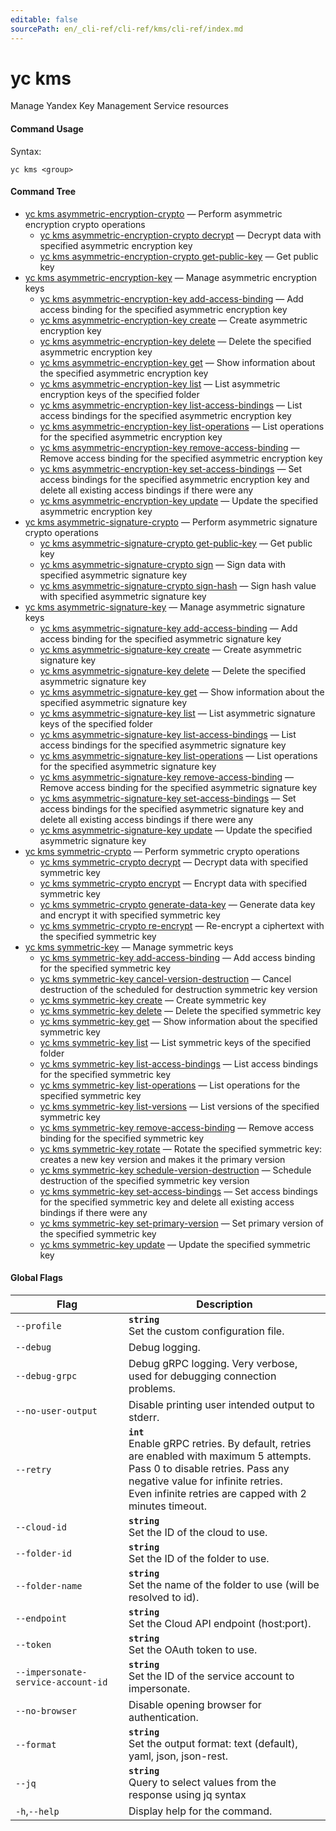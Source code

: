 ```yaml
---
editable: false
sourcePath: en/_cli-ref/cli-ref/kms/cli-ref/index.md
---
```


# yc kms

Manage Yandex Key Management Service resources

#### Command Usage

Syntax: 

`yc kms <group>`

#### Command Tree

- [yc kms asymmetric-encryption-crypto](asymmetric-encryption-crypto/index.md) — Perform asymmetric encryption crypto operations
	- [yc kms asymmetric-encryption-crypto decrypt](asymmetric-encryption-crypto/decrypt.md) — Decrypt data with specified asymmetric encryption key
	- [yc kms asymmetric-encryption-crypto get-public-key](asymmetric-encryption-crypto/get-public-key.md) — Get public key
- [yc kms asymmetric-encryption-key](asymmetric-encryption-key/index.md) — Manage asymmetric encryption keys
	- [yc kms asymmetric-encryption-key add-access-binding](asymmetric-encryption-key/add-access-binding.md) — Add access binding for the specified asymmetric encryption key
	- [yc kms asymmetric-encryption-key create](asymmetric-encryption-key/create.md) — Create asymmetric encryption key
	- [yc kms asymmetric-encryption-key delete](asymmetric-encryption-key/delete.md) — Delete the specified asymmetric encryption key
	- [yc kms asymmetric-encryption-key get](asymmetric-encryption-key/get.md) — Show information about the specified asymmetric encryption key
	- [yc kms asymmetric-encryption-key list](asymmetric-encryption-key/list.md) — List asymmetric encryption keys of the specified folder
	- [yc kms asymmetric-encryption-key list-access-bindings](asymmetric-encryption-key/list-access-bindings.md) — List access bindings for the specified asymmetric encryption key
	- [yc kms asymmetric-encryption-key list-operations](asymmetric-encryption-key/list-operations.md) — List operations for the specified asymmetric encryption key
	- [yc kms asymmetric-encryption-key remove-access-binding](asymmetric-encryption-key/remove-access-binding.md) — Remove access binding for the specified asymmetric encryption key
	- [yc kms asymmetric-encryption-key set-access-bindings](asymmetric-encryption-key/set-access-bindings.md) — Set access bindings for the specified asymmetric encryption key and delete all existing access bindings if there were any
	- [yc kms asymmetric-encryption-key update](asymmetric-encryption-key/update.md) — Update the specified asymmetric encryption key
- [yc kms asymmetric-signature-crypto](asymmetric-signature-crypto/index.md) — Perform asymmetric signature crypto operations
	- [yc kms asymmetric-signature-crypto get-public-key](asymmetric-signature-crypto/get-public-key.md) — Get public key
	- [yc kms asymmetric-signature-crypto sign](asymmetric-signature-crypto/sign.md) — Sign data with specified asymmetric signature key
	- [yc kms asymmetric-signature-crypto sign-hash](asymmetric-signature-crypto/sign-hash.md) — Sign hash value with specified asymmetric signature key
- [yc kms asymmetric-signature-key](asymmetric-signature-key/index.md) — Manage asymmetric signature keys
	- [yc kms asymmetric-signature-key add-access-binding](asymmetric-signature-key/add-access-binding.md) — Add access binding for the specified asymmetric signature key
	- [yc kms asymmetric-signature-key create](asymmetric-signature-key/create.md) — Create asymmetric signature key
	- [yc kms asymmetric-signature-key delete](asymmetric-signature-key/delete.md) — Delete the specified asymmetric signature key
	- [yc kms asymmetric-signature-key get](asymmetric-signature-key/get.md) — Show information about the specified asymmetric signature key
	- [yc kms asymmetric-signature-key list](asymmetric-signature-key/list.md) — List asymmetric signature keys of the specified folder
	- [yc kms asymmetric-signature-key list-access-bindings](asymmetric-signature-key/list-access-bindings.md) — List access bindings for the specified asymmetric signature key
	- [yc kms asymmetric-signature-key list-operations](asymmetric-signature-key/list-operations.md) — List operations for the specified asymmetric signature key
	- [yc kms asymmetric-signature-key remove-access-binding](asymmetric-signature-key/remove-access-binding.md) — Remove access binding for the specified asymmetric signature key
	- [yc kms asymmetric-signature-key set-access-bindings](asymmetric-signature-key/set-access-bindings.md) — Set access bindings for the specified asymmetric signature key and delete all existing access bindings if there were any
	- [yc kms asymmetric-signature-key update](asymmetric-signature-key/update.md) — Update the specified asymmetric signature key
- [yc kms symmetric-crypto](symmetric-crypto/index.md) — Perform symmetric crypto operations
	- [yc kms symmetric-crypto decrypt](symmetric-crypto/decrypt.md) — Decrypt data with specified symmetric key
	- [yc kms symmetric-crypto encrypt](symmetric-crypto/encrypt.md) — Encrypt data with specified symmetric key
	- [yc kms symmetric-crypto generate-data-key](symmetric-crypto/generate-data-key.md) — Generate data key and encrypt it with specified symmetric key
	- [yc kms symmetric-crypto re-encrypt](symmetric-crypto/re-encrypt.md) — Re-encrypt a ciphertext with the specified symmetric key
- [yc kms symmetric-key](symmetric-key/index.md) — Manage symmetric keys
	- [yc kms symmetric-key add-access-binding](symmetric-key/add-access-binding.md) — Add access binding for the specified symmetric key
	- [yc kms symmetric-key cancel-version-destruction](symmetric-key/cancel-version-destruction.md) — Cancel destruction of the scheduled for destruction symmetric key version
	- [yc kms symmetric-key create](symmetric-key/create.md) — Create symmetric key
	- [yc kms symmetric-key delete](symmetric-key/delete.md) — Delete the specified symmetric key
	- [yc kms symmetric-key get](symmetric-key/get.md) — Show information about the specified symmetric key
	- [yc kms symmetric-key list](symmetric-key/list.md) — List symmetric keys of the specified folder
	- [yc kms symmetric-key list-access-bindings](symmetric-key/list-access-bindings.md) — List access bindings for the specified symmetric key
	- [yc kms symmetric-key list-operations](symmetric-key/list-operations.md) — List operations for the specified symmetric key
	- [yc kms symmetric-key list-versions](symmetric-key/list-versions.md) — List versions of the specified symmetric key
	- [yc kms symmetric-key remove-access-binding](symmetric-key/remove-access-binding.md) — Remove access binding for the specified symmetric key
	- [yc kms symmetric-key rotate](symmetric-key/rotate.md) — Rotate the specified symmetric key: creates a new key version and makes it the primary version
	- [yc kms symmetric-key schedule-version-destruction](symmetric-key/schedule-version-destruction.md) — Schedule destruction of the specified symmetric key version
	- [yc kms symmetric-key set-access-bindings](symmetric-key/set-access-bindings.md) — Set access bindings for the specified symmetric key and delete all existing access bindings if there were any
	- [yc kms symmetric-key set-primary-version](symmetric-key/set-primary-version.md) — Set primary version of the specified symmetric key
	- [yc kms symmetric-key update](symmetric-key/update.md) — Update the specified symmetric key

#### Global Flags

| Flag | Description |
|----|----|
|`--profile`|<b>`string`</b><br/>Set the custom configuration file.|
|`--debug`|Debug logging.|
|`--debug-grpc`|Debug gRPC logging. Very verbose, used for debugging connection problems.|
|`--no-user-output`|Disable printing user intended output to stderr.|
|`--retry`|<b>`int`</b><br/>Enable gRPC retries. By default, retries are enabled with maximum 5 attempts.<br/>Pass 0 to disable retries. Pass any negative value for infinite retries.<br/>Even infinite retries are capped with 2 minutes timeout.|
|`--cloud-id`|<b>`string`</b><br/>Set the ID of the cloud to use.|
|`--folder-id`|<b>`string`</b><br/>Set the ID of the folder to use.|
|`--folder-name`|<b>`string`</b><br/>Set the name of the folder to use (will be resolved to id).|
|`--endpoint`|<b>`string`</b><br/>Set the Cloud API endpoint (host:port).|
|`--token`|<b>`string`</b><br/>Set the OAuth token to use.|
|`--impersonate-service-account-id`|<b>`string`</b><br/>Set the ID of the service account to impersonate.|
|`--no-browser`|Disable opening browser for authentication.|
|`--format`|<b>`string`</b><br/>Set the output format: text (default), yaml, json, json-rest.|
|`--jq`|<b>`string`</b><br/>Query to select values from the response using jq syntax|
|`-h`,`--help`|Display help for the command.|
